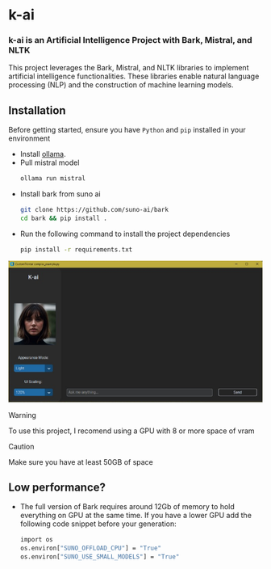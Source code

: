 # k-ai
### k-ai is an Artificial Intelligence Project with Bark, Mistral, and NLTK

This project leverages the Bark, Mistral, and NLTK libraries to implement artificial intelligence functionalities. These libraries enable natural language processing (NLP) and the construction of machine learning models.

## Installation

Before getting started, ensure you have `Python` and `pip` installed in your environment
- Install [ollama](https://ollama.com/download).
- Pull mistral model 
  ```bash
  ollama run mistral
  ```
- Install bark from suno ai
  ```bash
  git clone https://github.com/suno-ai/bark
  cd bark && pip install . 
  ```
- Run the following command to install the project dependencies
  ```bash
  pip install -r requirements.txt
  ```

![Texto Alternativo](images/example.png)

> [!WARNING]
> To use this project, I recomend using a GPU with 8 or more space of vram

> [!CAUTION]
> Make sure you have at least 50GB of space
## Low performance?
- The full version of Bark requires around 12Gb of memory to hold everything on GPU at the same time. If you have a lower GPU add the following code snippet before your generation:
  ```bash
  import os
  os.environ["SUNO_OFFLOAD_CPU"] = "True"
  os.environ["SUNO_USE_SMALL_MODELS"] = "True"
  ```
